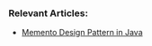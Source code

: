 ### Relevant Articles:
- [Memento Design Pattern in Java](https://www.baeldung.com/java-memento-design-pattern)
